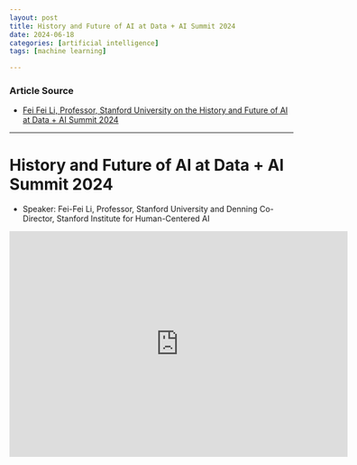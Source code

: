 ```yaml
---
layout: post
title: History and Future of AI at Data + AI Summit 2024
date: 2024-06-18
categories: [artificial intelligence]
tags: [machine learning]

---
```


### Article Source


* [Fei Fei Li, Professor, Stanford University on the History and Future of AI at Data + AI Summit 2024](https://www.youtube.com/watch?v=Ctuhh8VqtfI)

---


# History and Future of AI at Data + AI Summit 2024

* Speaker: Fei-Fei Li, Professor, Stanford University and Denning Co-Director, Stanford Institute for Human-Centered AI

<iframe width="600" height="400" src="https://www.youtube.com/embed/Ctuhh8VqtfI?si=wuxlqdGCcj3a3cMp" title="YouTube video player" frameborder="0" allow="accelerometer; autoplay; clipboard-write; encrypted-media; gyroscope; picture-in-picture; web-share" referrerpolicy="strict-origin-when-cross-origin" allowfullscreen></iframe>